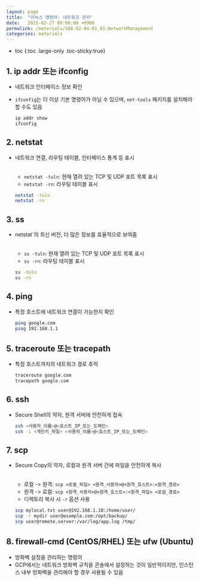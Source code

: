 ```yaml
---
layout: page
title:  "리눅스 명령어: 네트워크 관리"
date:   2025-02-27 09:00:00 +0900
permalink: /materials/S08-02-04-01_01-NetworkManagement
categories: materials
---
```

* toc
{:toc .large-only .toc-sticky:true}


## 1. ip addr 또는 ifconfig
- 네트워크 인터페이스 정보 확인
- `ifconfig`는 더 이상 기본 명령어가 아닐 수 있으며, `net-tools` 패키지를 설치해야 할 수도 있음

    ```bash
    ip addr show
    ifconfig
    ```

## 2. netstat
- 네트워크 연결, 라우팅 테이블, 인터페이스 통계 등 표시<br><br>
    - `netstat -tuln`: 현재 열려 있는 TCP 및 UDP 포트 목록 표시
    - `netstat -rn`: 라우팅 테이블 표시
    
    ```bash
    netstat -tuln
    netstat -rn
    ```

## 3. ss
- netstat`의 최신 버전, 더 많은 정보를 효율적으로 보여줌<br><br>
    - `ss -tuln`: 현재 열려 있는 TCP 및 UDP 포트 목록 표시
    - `ss -rn`: 라우팅 테이블 표시

    ```bash
    ss -tuln
    ss -rn
    ```

## 4. ping
- 특정 호스트에 네트워크 연결이 가능한지 확인

    ```bash
    ping google.com
    ping 192.168.1.1
    ```

## 5. traceroute 또는 tracepath
- 특정 호스트까지의 네트워크 경로 추적

    ```bash
    traceroute google.com
    tracepath google.com
    ```

## 6. ssh
- Secure Shell의 약자, 원격 서버에 안전하게 접속

    ```bash
    ssh <사용자_이름>@<호스트_IP_또는_도메인>
    ssh -i <개인키_파일> <사용자_이름>@<호스트_IP_또는_도메인>
    ```

## 7. scp
- Secure Copy의 약자, 로컬과 원격 서버 간에 파일을 안전하게 복사<br><br>
    - 로컬 -> 원격: `scp <로컬_파일> <원격_사용자>@<원격_호스트>:<원격_경로>`
    - 원격 -> 로컬: `scp <원격_사용자>@<원격_호스트>:<원격_파일> <로컬_경로>`
    - 디렉토리 복사 시 `-r` 옵션 사용

    ```bash
    scp mylocal.txt user@192.168.1.10:/home/user/
    scp -r mydir user@example.com:/opt/backup/
    scp user@remote.server:/var/log/app.log /tmp/
    ```

## 8. firewall-cmd (CentOS/RHEL) 또는 ufw (Ubuntu)
- 방화벽 설정을 관리하는 명령어
- GCP에서는 네트워크 방화벽 규칙을 콘솔에서 설정하는 것이 일반적이지만, 인스턴스 내부 방화벽을 관리해야 할 경우 사용될 수 있음